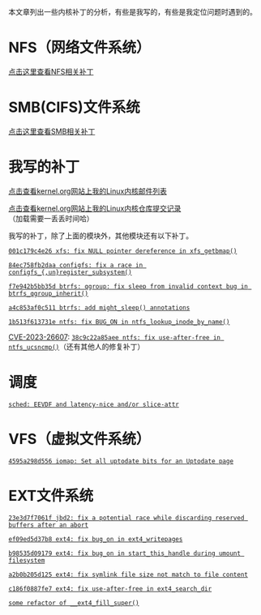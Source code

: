 本文章列出一些内核补丁的分析，有些是我写的，有些是我定位问题时遇到的。

# NFS（网络文件系统）

[点击这里查看NFS相关补丁](https://chenxiaosong.com/courses/nfs/nfs-patches.html)

# SMB(CIFS)文件系统

[点击这里查看SMB相关补丁](https://chenxiaosong.com/courses/smb/smb-patches.html)

# 我写的补丁

[点击查看kernel.org网站上我的Linux内核邮件列表](https://lore.kernel.org/all/?q=chenxiaosong)

[点击查看kernel.org网站上我的Linux内核仓库提交记录](https://git.kernel.org/pub/scm/linux/kernel/git/next/linux-next.git/log/?qt=grep&q=chenxiaosong)（加载需要一丢丢时间哈）

我写的补丁，除了上面的模块外，其他模块还有以下补丁。

[`001c179c4e26 xfs: fix NULL pointer dereference in xfs_getbmap()`](https://chenxiaosong.com/courses/kernel/patches/xfs-fix-NULL-pointer-dereference-in-xfs_getbmap.html)

[`84ec758fb2daa configfs: fix a race in configfs_{,un}register_subsystem()`](https://chenxiaosong.com/courses/kernel/patches/configfs-fix-a-race-in-configfs_-un-register_subsyst.html)

[`f7e942b5bb35d btrfs: qgroup: fix sleep from invalid context bug in btrfs_qgroup_inherit()`](https://lore.kernel.org/all/20221116142354.1228954-3-chenxiaosong2@huawei.com/)

[`a4c853af0c511 btrfs: add might_sleep() annotations`](https://lore.kernel.org/all/20221116142354.1228954-2-chenxiaosong2@huawei.com/)

[`1b513f613731e ntfs: fix BUG_ON in ntfs_lookup_inode_by_name()`](https://lore.kernel.org/all/20220809064730.2316892-1-chenxiaosong2@huawei.com/)

[CVE-2023-26607](https://nvd.nist.gov/vuln/detail/CVE-2023-26607): [`38c9c22a85aee ntfs: fix use-after-free in ntfs_ucsncmp()`](https://lore.kernel.org/all/20220709064511.3304299-1-chenxiaosong2@huawei.com/)（还有其他人的修复补丁）

# 调度

[`sched: EEVDF and latency-nice and/or slice-attr`](https://chenxiaosong.com/courses/kernel/patches/sched-EEVDF-and-latency-nice-and-or-slice-attr.html)

# VFS（虚拟文件系统）

[`4595a298d556 iomap: Set all uptodate bits for an Uptodate page`](https://chenxiaosong.com/courses/kernel/patches/iomap-Set-all-uptodate-bits-for-an-Uptodate-page.html)

# EXT文件系统

[`23e3d7f7061f jbd2: fix a potential race while discarding reserved buffers after an abort`](https://chenxiaosong.com/courses/kernel/patches/jbd2-fix-a-potential-race-while-discarding-reserved-.html)

[`ef09ed5d37b8 ext4: fix bug_on in ext4_writepages`](https://chenxiaosong.com/courses/kernel/patches/ext4-fix-bug_on-in-ext4_writepages.html)

[`b98535d09179 ext4: fix bug_on in start_this_handle during umount filesystem`](https://chenxiaosong.com/courses/kernel/patches/ext4-fix-bug_on-in-start_this_handle-during-umount-f.html)

[`a2b0b205d125 ext4: fix symlink file size not match to file content`](https://chenxiaosong.com/courses/kernel/patches/ext4-fix-symlink-file-size-not-match-to-file-content.html)

[`c186f0887fe7 ext4: fix use-after-free in ext4_search_dir`](https://chenxiaosong.com/courses/kernel/patches/ext4-fix-use-after-free-in-ext4_search_dir.html)

[`some refactor of __ext4_fill_super()`](https://chenxiaosong.com/courses/kernel/patches/refactor-of-__ext4_fill_super.html)

